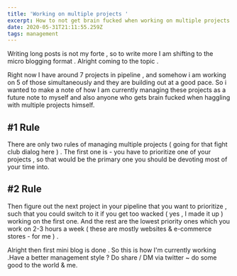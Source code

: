 ```yaml
---
title: 'Working on multiple projects '
excerpt: How to not get brain fucked when working on multiple projects .
date: 2020-05-31T21:11:55.259Z
tags: management
---
```

Writing long posts is not my forte , so to write more I am shifting to the micro blogging format .
Alright coming to the topic . 

Right now I have around 7 projects in pipeline , and somehow i am working on 5 of those simultaneously and  they are building out at a good pace.  So i wanted to make a note of how I am currently managing these projects as a future note to myself and also anyone who gets brain fucked when haggling with multiple projects himself.

## \#1 Rule

There are only two rules of managing multiple projects ( going for that fight club dialog here ) . The first one is - you have to prioritize one of your projects , so that would be the primary one you should be devoting most of your time into.

## \#2 Rule

Then figure out the next project in your pipeline that you want to prioritize , such that you could switch to it if you get too wacked ( yes , I made it up ) working on the first one. And the rest are the lowest priority ones which you work on 2-3 hours a week ( these are mostly websites & e-commerce stores - for me ) .

Alright then first mini blog is done . So this is how I'm currently working .Have a better management style ? Do share / DM via twitter ~ do some good to the world & me.
